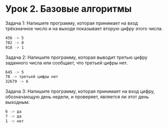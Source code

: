# Урок 2. Базовые алгоритмы
Задача 1: Напишите программу, которая принимает на вход трёхзначное число и на выходе показывает вторую цифру этого числа.
```sh
456 -> 5
782 -> 8
918 -> 1
```
Задача 2: Напишите программу, которая выводит третью цифру заданного числа или сообщает, что третьей цифры нет.
```sh
645 -> 5
78 -> третьей цифры нет
32679 -> 6
```
Задача 3: Напишите программу, которая принимает на вход цифру, обозначающую день недели, и проверяет, является ли этот день выходным.
```sh
6 -> да
7 -> да
1 -> нет
```